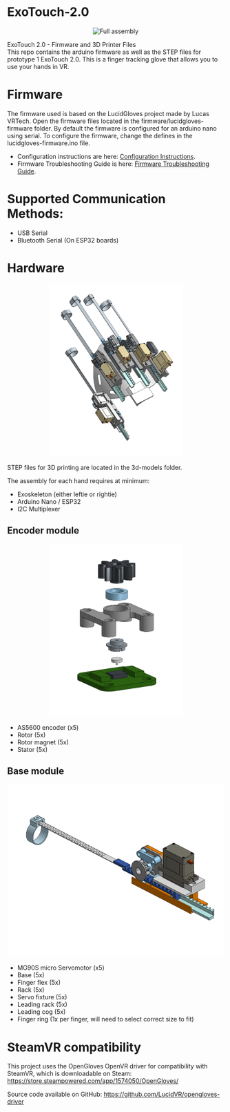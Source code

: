 # ExoTouch-2.0
<p align="center">
<img src="visuals/Demo_gif.gif" alt="Full assembly" height="400">
</p>

ExoTouch 2.0 - Firmware and 3D Printer Files
<br>
This repo contains the arduino firmware as well as the STEP files for prototype 1 ExoTouch 2.0. This is a finger tracking glove that allows you to use your hands in VR.

# Firmware
The firmware used is based on the LucidGloves project made by Lucas VRTech.
Open the firmware files located in the firmware/lucidgloves-firmware folder. By default the firmware is configured for an arduino nano using serial. To configure the firmware, change the defines in the lucidgloves-firmware.ino file.

- Configuration instructions are here: [Configuration Instructions](https://github.com/LucidVR/lucidgloves/wiki/Firmware-Setup-and-Customization-Tutorial).
- Firmware Troubleshooting Guide is here: [Firmware Troubleshooting Guide](https://github.com/LucidVR/lucidgloves/wiki/Firmware-Troubleshooting-Guide).

# Supported Communication Methods:
- USB Serial
- Bluetooth Serial (On ESP32 boards)

# Hardware
<p align="center">
<img src="visuals/Full_assembly.png" alt="Full assembly" height="400">
</p>
STEP files for 3D printing are located in the 3d-models folder.

The assembly for each hand requires at minimum:

- Exoskeleton (either leftie or rightie)
- Arduino Nano / ESP32
- I2C Multiplexer

## Encoder module
<p align="center">
<img src="visuals/Encoder_assembly.png" alt="Encoder assembly" height="400">
</p>

- AS5600 encoder (x5)
- Rotor (5x)
- Rotor magnet (5x)
- Stator (5x)

## Base module
<p align="center">
<img src="visuals/Module_assembly.png" alt="Module assembly" height="400">
</p>

- MG90S micro Servomotor (x5)
- Base (5x)
- Finger flex (5x)
- Rack (5x)
- Servo fixture (5x)
- Leading rack (5x)
- Leading cog (5x)
- Finger ring (1x per finger, will need to select correct size to fit)

# SteamVR compatibility
This project uses the OpenGloves OpenVR driver for compatibility with SteamVR, which is downloadable on Steam:
https://store.steampowered.com/app/1574050/OpenGloves/

Source code available on GitHub:
https://github.com/LucidVR/opengloves-driver

